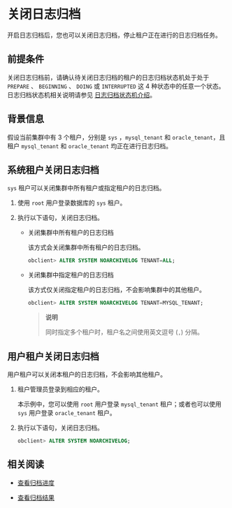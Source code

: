 # 关闭日志归档

开启日志归档后，您也可以关闭日志归档，停止租户正在进行的日志归档任务。

## 前提条件

关闭日志归档前，请确认待关闭日志归档的租户的日志归档状态机处于处于 `PREPARE` 、 `BEGINNING` 、 `DOING` 或 `INTERRUPTED` 这 4 种状态中的任意一个状态。日志归档状态机相关说明请参见 [日志归档状态机介绍](../300.log-archive/400.status-of-different-logs.md)。

## 背景信息

假设当前集群中有 3 个租户，分别是 `sys` ，`mysql_tenant` 和 `oracle_tenant`，且租户 `mysql_tenant` 和 `oracle_tenant` 均正在进行日志归档。

## 系统租户关闭日志归档

`sys` 租户可以关闭集群中所有租户或指定租户的日志归档。

1. 使用 `root` 用户登录数据库的 `sys` 租户。

2. 执行以下语句，关闭日志归档。

    * 关闭集群中所有租户的日志归档

        该方式会关闭集群中所有租户的日志归档。

        ```sql
        obclient> ALTER SYSTEM NOARCHIVELOG TENANT=ALL;
        ```

    * 关闭集群中指定租户的日志归档

        该方式仅关闭指定租户的日志归档，不会影响集群中的其他租户。

        ```sql
        obclient> ALTER SYSTEM NOARCHIVELOG TENANT=MYSQL_TENANT;
       ```

        >**说明**
        >
        >同时指定多个租户时，租户名之间使用英文逗号 (`,`) 分隔。

## 用户租户关闭日志归档

用户租户可以关闭本租户的日志归档，不会影响其他租户。

1. 租户管理员登录到相应的租户。

   本示例中，您可以使用 `root` 用户登录 `mysql_tenant` 租户；或者也可以使用 `sys` 用户登录 `oracle_tenant` 租户。

2. 执行以下语句，关闭日志归档。

    ```sql
    obclient> ALTER SYSTEM NOARCHIVELOG;
    ```

## 相关阅读

* [查看归档进度](../300.log-archive/600.view-log-backup-progress.md)

* [查看归档结果](../300.log-archive/700.view-log-backup-history.md)
